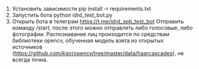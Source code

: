 1. Установить зависимости pip install -r requirements.txt
2. Запустить бота python idrd_test_bot.py
3. Открыть бота в телеграм https://t.me/idrd_spb_test_bot
Отправить команду /start, после этого можно отправлять либо голосовые, либо фотографии. Распознавание лиц произодится по средствам библиотеки opencv, обученная модель взята из открытых источников (https://github.com/kipr/opencv/tree/master/data/haarcascades), не всегда точна.

